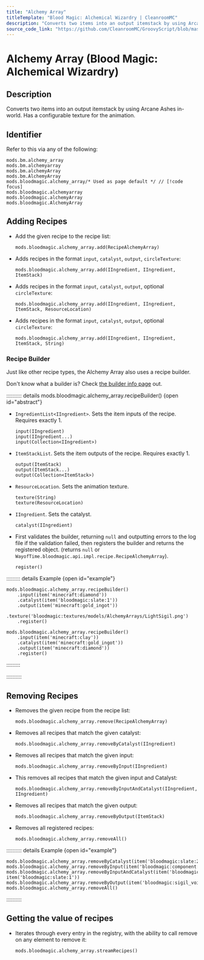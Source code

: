 ```yaml
---
title: "Alchemy Array"
titleTemplate: "Blood Magic: Alchemical Wizardry | CleanroomMC"
description: "Converts two items into an output itemstack by using Arcane Ashes in-world. Has a configurable texture for the animation."
source_code_link: "https://github.com/CleanroomMC/GroovyScript/blob/master/src/main/java/com/cleanroommc/groovyscript/compat/mods/bloodmagic/AlchemyArray.java"
---
```


# Alchemy Array (Blood Magic: Alchemical Wizardry)

## Description

Converts two items into an output itemstack by using Arcane Ashes in-world. Has a configurable texture for the animation.

## Identifier

Refer to this via any of the following:

```groovy:no-line-numbers {5}
mods.bm.alchemy_array
mods.bm.alchemyarray
mods.bm.alchemyArray
mods.bm.AlchemyArray
mods.bloodmagic.alchemy_array/* Used as page default */ // [!code focus]
mods.bloodmagic.alchemyarray
mods.bloodmagic.alchemyArray
mods.bloodmagic.AlchemyArray
```


## Adding Recipes

- Add the given recipe to the recipe list:

    ```groovy:no-line-numbers
    mods.bloodmagic.alchemy_array.add(RecipeAlchemyArray)
    ```

- Adds recipes in the format `input`, `catalyst`, `output`, `circleTexture`:

    ```groovy:no-line-numbers
    mods.bloodmagic.alchemy_array.add(IIngredient, IIngredient, ItemStack)
    ```

- Adds recipes in the format `input`, `catalyst`, `output`, optional `circleTexture`:

    ```groovy:no-line-numbers
    mods.bloodmagic.alchemy_array.add(IIngredient, IIngredient, ItemStack, ResourceLocation)
    ```

- Adds recipes in the format `input`, `catalyst`, `output`, optional `circleTexture`:

    ```groovy:no-line-numbers
    mods.bloodmagic.alchemy_array.add(IIngredient, IIngredient, ItemStack, String)
    ```


### Recipe Builder

Just like other recipe types, the Alchemy Array also uses a recipe builder.

Don't know what a builder is? Check [the builder info page](../../getting_started/builder.md) out.

:::::::::: details mods.bloodmagic.alchemy_array.recipeBuilder() {open id="abstract"}
- `IngredientList<IIngredient>`. Sets the item inputs of the recipe. Requires exactly 1.

    ```groovy:no-line-numbers
    input(IIngredient)
    input(IIngredient...)
    input(Collection<IIngredient>)
    ```

- `ItemStackList`. Sets the item outputs of the recipe. Requires exactly 1.

    ```groovy:no-line-numbers
    output(ItemStack)
    output(ItemStack...)
    output(Collection<ItemStack>)
    ```

- `ResourceLocation`. Sets the animation texture.

    ```groovy:no-line-numbers
    texture(String)
    texture(ResourceLocation)
    ```

- `IIngredient`. Sets the catalyst.

    ```groovy:no-line-numbers
    catalyst(IIngredient)
    ```

- First validates the builder, returning `null` and outputting errors to the log file if the validation failed, then registers the builder and returns the registered object. (returns `null` or `WayofTime.bloodmagic.api.impl.recipe.RecipeAlchemyArray`).

    ```groovy:no-line-numbers
    register()
    ```

::::::::: details Example {open id="example"}
```groovy:no-line-numbers
mods.bloodmagic.alchemy_array.recipeBuilder()
    .input(item('minecraft:diamond'))
    .catalyst(item('bloodmagic:slate:1'))
    .output(item('minecraft:gold_ingot'))
    .texture('bloodmagic:textures/models/AlchemyArrays/LightSigil.png')
    .register()

mods.bloodmagic.alchemy_array.recipeBuilder()
    .input(item('minecraft:clay'))
    .catalyst(item('minecraft:gold_ingot'))
    .output(item('minecraft:diamond'))
    .register()
```

:::::::::

::::::::::

## Removing Recipes

- Removes the given recipe from the recipe list:

    ```groovy:no-line-numbers
    mods.bloodmagic.alchemy_array.remove(RecipeAlchemyArray)
    ```

- Removes all recipes that match the given catalyst:

    ```groovy:no-line-numbers
    mods.bloodmagic.alchemy_array.removeByCatalyst(IIngredient)
    ```

- Removes all recipes that match the given input:

    ```groovy:no-line-numbers
    mods.bloodmagic.alchemy_array.removeByInput(IIngredient)
    ```

- This removes all recipes that match the given input and Catalyst:

    ```groovy:no-line-numbers
    mods.bloodmagic.alchemy_array.removeByInputAndCatalyst(IIngredient, IIngredient)
    ```

- Removes all recipes that match the given output:

    ```groovy:no-line-numbers
    mods.bloodmagic.alchemy_array.removeByOutput(ItemStack)
    ```

- Removes all registered recipes:

    ```groovy:no-line-numbers
    mods.bloodmagic.alchemy_array.removeAll()
    ```

:::::::::: details Example {open id="example"}
```groovy:no-line-numbers
mods.bloodmagic.alchemy_array.removeByCatalyst(item('bloodmagic:slate:2'))
mods.bloodmagic.alchemy_array.removeByInput(item('bloodmagic:component:13'))
mods.bloodmagic.alchemy_array.removeByInputAndCatalyst(item('bloodmagic:component:7'), item('bloodmagic:slate:1'))
mods.bloodmagic.alchemy_array.removeByOutput(item('bloodmagic:sigil_void'))
mods.bloodmagic.alchemy_array.removeAll()
```

::::::::::

## Getting the value of recipes

- Iterates through every entry in the registry, with the ability to call remove on any element to remove it:

    ```groovy:no-line-numbers
    mods.bloodmagic.alchemy_array.streamRecipes()
    ```
